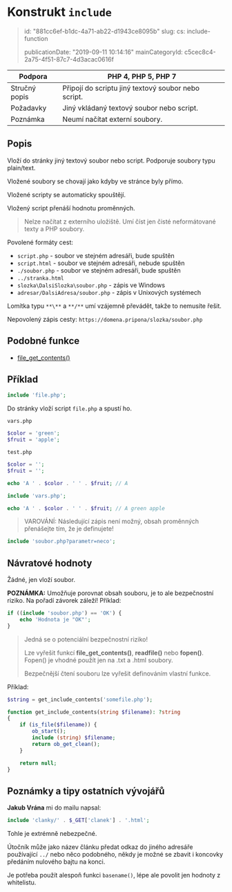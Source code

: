 Konstrukt `include`
===================

> id: "881cc6ef-b1dc-4a71-ab22-d1943ce8095b"
> slug:
> 	cs: include-function
> 
> publicationDate: "2019-09-11 10:14:16"
> mainCategoryId: c5cec8c4-2a75-4f51-87c7-4d3acac0616f

| Podpora       | PHP 4, PHP 5, PHP 7
|---------------|---------
| Stručný popis | Připojí do scriptu jiný textový soubor nebo script.
| Požadavky     | Jiný vkládaný textový soubor nebo script.
| Poznámka      | Neumí načítat externí soubory.

Popis
--------------------------

Vloží do stránky jiný textový soubor nebo script. Podporuje soubory typu plain/text.

Vložené soubory se chovají jako kdyby ve stránce byly přímo.

Vložené scripty se automaticky spouštějí.

Vložený script přenáší hodnotu proměnných.

> Nelze načítat z externího uložiště. Umí číst jen čisté neformátované texty a PHP soubory.

Povolené formáty cest:

- `script.php` - soubor ve stejném adresáři, bude spuštěn
- `script.html` - soubor ve stejném adresáři, nebude spuštěn
- `./soubor.php` - soubor ve stejném adresáři, bude spuštěn
- `../stranka.html`
- `slozka\DalsiSlozka\soubor.php` - zápis ve Windows
- `adresar/DalsiAdresa/soubor.php` - zápis v Unixových systémech

Lomítka typu `**\**` a `**/**` umí vzájemně převádět, takže to nemusíte řešit.

Nepovolený zápis cesty: `https://domena.pripona/slozka/soubor.php`

Podobné funkce
--------------------------

- <a href="/file-get-contents">file_get_contents()</a>

Příklad
--------------------------

```php
include 'file.php';
```

Do stránky vloží script `file.php` a spustí ho.

`vars.php`
```php
$color = 'green';
$fruit = 'apple';
```

`test.php`
```php
$color = '';
$fruit = '';

echo 'A ' . $color . ' ' . $fruit; // A

include 'vars.php';

echo 'A ' . $color . ' ' . $fruit; // A green apple
```

> VAROVÁNÍ: Následující zápis není možný, obsah proměnných přenášejte tím, že je definujete!

```php
include 'soubor.php?parametr=neco';
```

Návratové hodnoty
--------------------------

Žádné, jen vloží soubor.

**POZNÁMKA:** Umožňuje porovnat obsah souboru, je to ale bezpečnostní riziko. Na pořadí závorek záleží! Příklad:

```php
if ((include 'soubor.php') == 'OK') {
    echo 'Hodnota je "OK"';
}
```


> Jedná se o potenciální bezpečnostní riziko!
>
> Lze vyřešit funkcí **file_get_contents()**, **readfile()** nebo **fopen()**. Fopen() je vhodné použít jen na .txt a .html soubory.
>
> Bezpečnější čtení souboru lze vyřešit definováním vlastní funkce.

Příklad:

```php
$string = get_include_contents('somefile.php');

function get_include_contents(string $filename): ?string
{
    if (is_file($filename)) {
        ob_start();
        include (string) $filename;
        return ob_get_clean();
    }

    return null;
}
```

Poznámky a tipy ostatních vývojářů
--------------------------

**Jakub Vrána** mi do mailu napsal:

```php
include 'clanky/' . $_GET['clanek'] . '.html';
```

Tohle je extrémně nebezpečné.

Útočník může jako název článku předat odkaz do jiného adresáře používající `../` nebo něco podobného, někdy je možné se zbavit i koncovky předáním nulového bajtu na konci.

Je potřeba použít alespoň funkci `basename()`, lépe ale povolit jen hodnoty z whitelistu.

